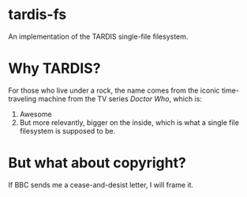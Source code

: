 # tardis-fs
An implementation of the TARDIS single-file filesystem.

# Why TARDIS?
For those who live under a rock, the name comes from the iconic time-traveling machine from the TV series _Doctor Who_, which is:
1. Awesome
2. But more relevantly, bigger on the inside, which is what a single file filesystem is supposed to be.

# But what about copyright?
If BBC sends me a cease-and-desist letter, I will frame it.
